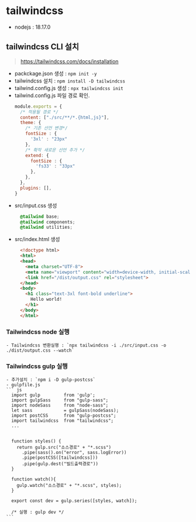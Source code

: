 # tailwindcss
  - nodejs : 18.17.0 

## tailwindcss CLI 설치 
  > https://tailwindcss.com/docs/installation
  - packckage.json 생성 : `npm init -y`
  - tailwindcss 설치 : `npm install -D tailwindcss`
  - tailwind.config.js 생성 : `npx tailwindcss init`
  - tailwind.config.js 파일 경로 확인.
    ``` js
    module.exports = {
      /* 적용될 경로 */
      content: ["./src/**/*.{html,js}"],
      theme: {
        /* 기존 선언 변경*/
        fontSize : {
          '3xl' : "23px"
        },
        /* 확작 새로운 선언 추가 */
        extend: {
          fontSize : {
            'fs33' : "33px"
          },
        },
      },
      plugins: [],
    }
    ```
  - src/input.css 생성
    ``` css
      @tailwind base;
      @tailwind components;
      @tailwind utilities;
    ```
  - src/index.html 생성
    ``` html
      <!doctype html>
      <html>
      <head>
        <meta charset="UTF-8">
        <meta name="viewport" content="width=device-width, initial-scale=1.0">
        <link href="/dist/output.css" rel="stylesheet">
      </head>
      <body>
        <h1 class="text-3xl font-bold underline">
          Hello world!
        </h1>
      </body>
      </html>
    ```
  ### Tailwindcss node 실행
    - Tailwindcss 변환실행 : `npx tailwindcss -i ./src/input.css -o ./dist/output.css --watch`
  ### Tailwindcss gulp 실행
    - 추가설치 : `npm i -D gulp-postcss`
    - gulpfile.js
    ``` js
      import gulp         from 'gulp';
      import gulpSass     from "gulp-sass";
      import nodeSass     from "node-sass";
      let sass            = gulpSass(nodeSass);
      import postCSS      from "gulp-postcss";
      import tailwindcss  from "tailwindcss";
      ...


      function styles() {
        return gulp.src("소스경로" + "*.scss")
          .pipe(sass().on("error", sass.logError))
          .pipe(postCSS([tailwindcss]))
          .pipe(gulp.dest("빌드출력경로"))
      }

      function watch(){
        gulp.watch("소스경로" + "*.scss", styles);
      }

      export const dev = gulp.series([styles, watch]);

      /* 실행 : gulp dev */
    ```
  